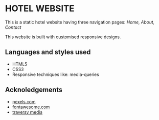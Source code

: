 # HOTEL WEBSITE

This is a static hotel website having three navigation pages: _Home, About, Contact_  

This website is built with customised responsive designs.

## Languages and styles used

- HTML5
- CSS3
- Responsive techniques like: media-queries

## Acknoledgements

- [pexels.com](https://pexels.com/)
- [fontawesome.com](https://fontawesome.com/)
- [traversy media](https://www.traversymedia.com/)
